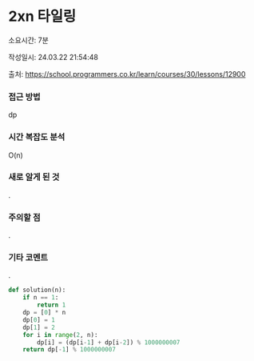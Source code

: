 # 2xn 타일링

소요시간: 7분

작성일시: 24.03.22 21:54:48

출처: https://school.programmers.co.kr/learn/courses/30/lessons/12900

### 접근 방법
dp

### 시간 복잡도 분석
O(n)

### 새로 알게 된 것
.

### 주의할 점
.

### 기타 코멘트
.

```python
def solution(n):
    if n == 1:
        return 1
    dp = [0] * n
    dp[0] = 1
    dp[1] = 2
    for i in range(2, n):
        dp[i] = (dp[i-1] + dp[i-2]) % 1000000007
    return dp[-1] % 1000000007
```
